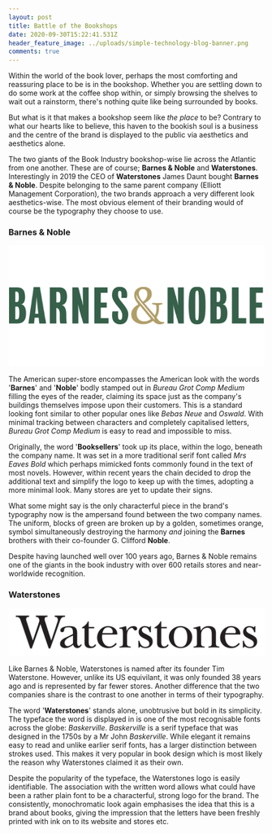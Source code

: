 ```yaml
---
layout: post
title: Battle of the Bookshops
date: 2020-09-30T15:22:41.531Z
header_feature_image: ../uploads/simple-technology-blog-banner.png
comments: true
---
```

Within the world of the book lover, perhaps the most comforting and reassuring place to be is in the bookshop. Whether you are settling down to do some work at the coffee shop within, or simply browsing the shelves to wait out a rainstorm, there's nothing quite like being surrounded by books.

But what is it that makes a bookshop seem like *the* *place* to be? Contrary to what our hearts like to believe, this haven to the bookish soul is a business and the centre of the brand is displayed to the public via aesthetics and aesthetics alone.

The two giants of the Book Industry bookshop-wise lie across the Atlantic from one another. These are of course; **Barnes & Noble** and **Waterstones**. Interestingly in 2019 the CEO of **Waterstones** James Daunt bought **Barnes & Noble**. Despite belonging to the same parent company (Elliott Management Corporation), the two brands approach a very different look aesthetics-wise. The most obvious element of their branding would of course be the typography they choose to use.

### Barnes & Noble

![](../uploads/barnes-noble_-logo_553x260_v1.png)

The American super-store encompasses the American look with the words '**Barnes**' and '**Noble**' bodly stamped out in *Bureau Grot Comp Medium* filling the eyes of the reader, claiming its space just as the company's buildings themselves impose upon their customers. This is a standard looking font similar to other popular ones like *Bebas Neue* and *Oswald*. With minimal tracking between characters and completely capitalised letters, *Bureau Grot Comp Medium* is easy to read and impossible to miss.

Originally, the word '**Booksellers**' took up its place, within the logo, beneath the company name. It was set in a more traditional serif font called *Mrs Eaves Bold* which perhaps mimicked fonts commonly found in the text of most novels. However, within recent years the chain decided to drop the additional text and simplify the logo to keep up with the times, adopting a more minimal look. Many stores are yet to update their signs.

What some might say is the only characterful piece in the brand's typography now is the ampersand found between the two company names. The uniform, blocks of green are broken up by a golden, sometimes orange, symbol simultaneously destroying the harmony *and* joining the **Barnes** brothers with their co-founder G. Clifford **Noble**.

Despite having launched well over 100 years ago, Barnes & Noble remains one of the giants in the book industry with over 600 retails stores and near-worldwide recognition.

### Waterstones

![](../uploads/waterstones_com_logo.png)

Like Barnes & Noble, Waterstones is named after its founder Tim Waterstone. However, unlike its US equivilant, it was only founded 38 years ago and is represented by far fewer stores. Another difference that the two companies share is the contrast to one another in terms of their typography.

The word '**Waterstones**' stands alone, unobtrusive but bold in its simplicity. The typeface the word is displayed in is one of the most recognisable fonts across the globe: *Baskerville*. *Baskerville* is a serif typeface that was designed in the 1750s by a Mr John *Baskerville*. While elegant it remains easy to read and unlike earlier serif fonts, has a larger distinction between strokes used. This makes it very popular in book design which is most likely the reason why Waterstones claimed it as their own.

Despite the popularity of the typeface, the Waterstones logo is easily identifiable. The association with the written word allows what could have been a rather plain font to be a characterful, strong logo for the brand. The consistently, monochromatic look again emphasises the idea that this is a brand about books, giving the impression that the letters have been freshly printed with ink on to its website and stores etc.